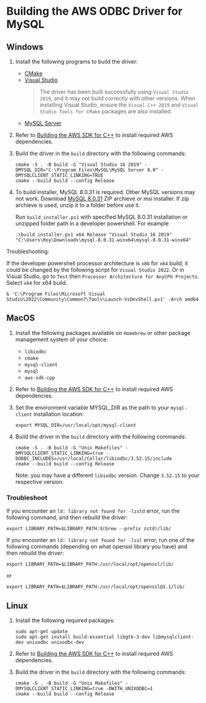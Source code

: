 # Building the AWS ODBC Driver for MySQL

## Windows
<!-- TODO: Verify that the driver can be built with newer versions of Visual Studio after rebasing -->
1. Install the following programs to build the driver:
    - [CMake](https://cmake.org/download/)
    - [Visual Studio](https://visualstudio.microsoft.com/downloads/)
      > The driver has been built successfully using `Visual Studio 2019`, and it may not build correctly with other versions. When installing Visual Studio, ensure the `Visual C++ 2019` and `Visual Studio Tools for CMake` packages are also installed.
    - [MySQL Server](https://dev.mysql.com/downloads/installer/)

2. Refer to [Building the AWS SDK for C++](./BuildingAwsSdkCpp.md) to install required AWS dependencies.
   
3. Build the driver in the `build` directory with the following commands:
    ```
    cmake -S . -B build -G "Visual Studio 16 2019" -DMYSQL_DIR="C:\Program Files\MySQL\MySQL Server 8.0" -DMYSQLCLIENT_STATIC_LINKING=TRUE
    cmake --build build --config Release
    ```
4. To build installer, MySQL 8.0.31 is required. Other MySQL versions may not work. Download [MySQL 8.0.31](https://downloads.mysql.com/archives/community/) ZIP archieve or msi installer. If zip archieve is used, unzip it to a folder before use it.

    Run `build_installer.ps1` with specified MySQL 8.0.31 installation or unzipped folder path in a developer powershell. For example
    ```
    .\build_installer.ps1 x64 Release "Visual Studio 16 2019"  "C:\Users\Roy\Downloads\mysql-8.0.31-winx64\mysql-8.0.31-winx64"
    ```

Troubleshooting:

If the developer powershell processor architecture is `x86` for `x64` build, it could be changed by the following script for `Visual Studio 2022`. Or in Visual Studio, go to `Test` then `Processor Architecture for AnyCPU Projects`. Select `x64` for x64 build.
```
& 'C:\Program Files\Microsoft Visual Studio\2022\Community\Common7\Tools\Launch-VsDevShell.ps1' -Arch amd64
```

## MacOS
1. Install the following packages available on `Homebrew` or other package management system of your choice:
     - `libiodbc`
     - `cmake`
     - `mysql-client`
     - `mysql`
     - `aws-sdk-cpp`

2. Refer to [Building the AWS SDK for C++](./BuildingAwsSdkCpp.md) to install required AWS dependencies.
   
3. Set the environment variable MYSQL_DIR as the path to your `mysql-client` installation location:
    ```
    export MYSQL_DIR=/usr/local/opt/mysql-client
    ```
4. Build the driver in the `build` directory with the following commands:
    ```
    cmake -S . -B build -G "Unix Makefiles" -DMYSQLCLIENT_STATIC_LINKING=true -DODBC_INCLUDES=/usr/local/Cellar/libiodbc/3.52.15/include
    cmake --build build --config Release
    ```
    Note: you may have a different `libiodbc` version. Change `3.52.15` to your respective version.

### Troubleshoot
If you encounter an `ld: library not found for -lzstd` error, run the following command, and then rebuild the driver:
```
export LIBRARY_PATH=$LIBRARY_PATH:$(brew --prefix zstd)/lib/
```

If you encounter an `ld: library not found for -lssl` error, run one of the following commands (depending on what openssl library you have) and then rebuild the driver:
```
export LIBRARY_PATH=$LIBRARY_PATH:/usr/local/opt/openssl/lib/
```
or
```
export LIBRARY_PATH=$LIBRARY_PATH:/usr/local/opt/openssl@1.1/lib/
```

## Linux
1. Install the following required packages:
    ```
    sudo apt-get update
    sudo apt-get install build-essential libgtk-3-dev libmysqlclient-dev unixodbc unixodbc-dev
    ```

2. Refer to [Building the AWS SDK for C++](./BuildingAwsSdkCpp.md) to install required AWS dependencies.

3. Build the driver in the `build` directory with the following commands:
    ```
    cmake -S . -B build -G "Unix Makefiles" -DMYSQLCLIENT_STATIC_LINKING=true -DWITH_UNIXODBC=1
    cmake --build build --config Release
    ```

